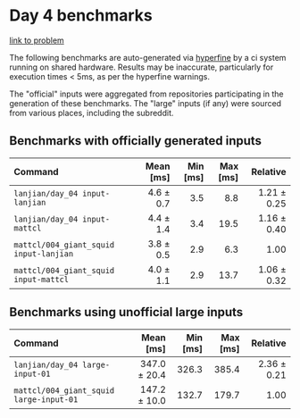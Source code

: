 # Day 4 benchmarks

[link to problem](http://adventofcode.com/2021/day/4)

The following benchmarks are auto-generated via [hyperfine](https://github.com/sharkdp/hyperfine) by a ci system running on shared hardware. Results may be inaccurate, particularly for execution times < 5ms, as per the hyperfine warnings.

The "official" inputs were aggregated from repositories participating in the generation of these benchmarks. The "large" inputs (if any) were sourced from various places, including the subreddit.

## Benchmarks with officially generated inputs
| Command | Mean [ms] | Min [ms] | Max [ms] | Relative |
|:---|---:|---:|---:|---:|
| `lanjian/day_04 input-lanjian` | 4.6 ± 0.7 | 3.5 | 8.8 | 1.21 ± 0.25 |
| `lanjian/day_04 input-mattcl` | 4.4 ± 1.4 | 3.4 | 19.5 | 1.16 ± 0.40 |
| `mattcl/004_giant_squid input-lanjian` | 3.8 ± 0.5 | 2.9 | 6.3 | 1.00 |
| `mattcl/004_giant_squid input-mattcl` | 4.0 ± 1.1 | 2.9 | 13.7 | 1.06 ± 0.32 |
## Benchmarks using unofficial large inputs
| Command | Mean [ms] | Min [ms] | Max [ms] | Relative |
|:---|---:|---:|---:|---:|
| `lanjian/day_04 large-input-01` | 347.0 ± 20.4 | 326.3 | 385.4 | 2.36 ± 0.21 |
| `mattcl/004_giant_squid large-input-01` | 147.2 ± 10.0 | 132.7 | 179.7 | 1.00 |
